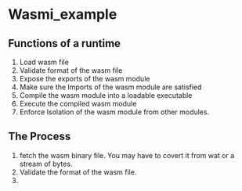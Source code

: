 # Wasmi_example

## Functions of a runtime
1. Load wasm file
2. Validate format of the wasm file
3. Expose the exports of the wasm module
4. Make sure the Imports of the wasm module are satisfied
5. Compile the wasm module into a loadable executable
6. Execute the compiled wasm module
7. Enforce Isolation of the wasm module from other modules. 


## The Process
1. fetch the wasm binary file. You may have to covert it from wat or a stream of bytes. 
2. Validate the format of the wasm file.  
3. 

